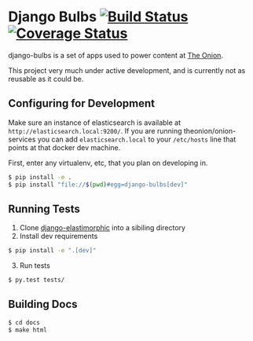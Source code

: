 # Django Bulbs [![Build Status](https://travis-ci.org/theonion/django-bulbs.svg?branch=promotions)](https://travis-ci.org/theonion/django-bulbs) [![Coverage Status](https://img.shields.io/coveralls/theonion/django-bulbs.svg)](https://coveralls.io/r/theonion/django-bulbs?branch=master)


django-bulbs is a set of apps used to power content at [The Onion](http://www.theonion.com).

This project very much under active development, and is currently not as reusable as it could be.

## Configuring for Development

Make sure an instance of elasticsearch is available at `http://elasticsearch.local:9200/`. If you are running theonion/onion-services you can add `elasticsearch.local` to your `/etc/hosts` line that points at that docker dev machine.

First, enter any virtualenv, etc, that you plan on developing in.
```bash
$ pip install -e .
$ pip install "file://$(pwd)#egg=django-bulbs[dev]"
```

## Running Tests

1. Clone [django-elastimorphic](https://github.com/theonion/django-elastimorphic) into a sibiling directory
2. Install dev requirements
```bash
$ pip install -e ".[dev]"
```
3. Run tests
```bash
$ py.test tests/
```

## Building Docs
```bash
$ cd docs
$ make html
```
